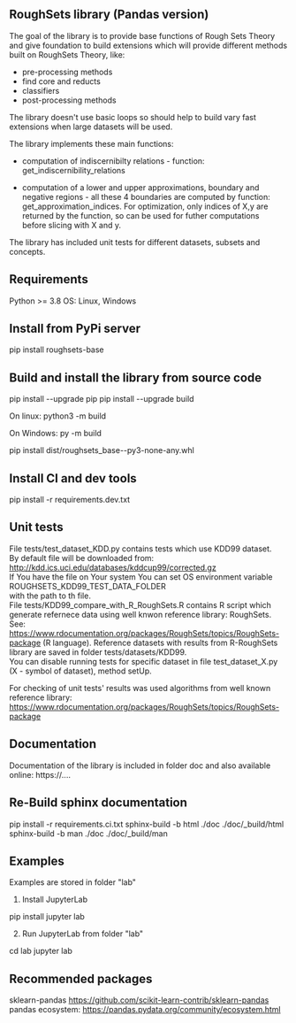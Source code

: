 RoughSets library (Pandas version)
----------------------------------

The goal of the library is to provide base functions of Rough Sets Theory and give foundation to build extensions
which will provide different methods built on RoughSets Theory, like:
- pre-processing methods
- find core and reducts
- classifiers
- post-processing methods

The library doesn't use basic loops so should help to build vary fast extensions when large datasets will be used.

The library implements these main functions:
- computation of indiscernibilty relations - function: get_indiscernibility_relations

- computation of a lower and upper approximations, boundary and negative regions - all these 4 boundaries are computed by function: get_approximation_indices.  For optimization, only indices of X,y are returned by the function, so can be used for futher computations  
before slicing with X and y.  

The library has included unit tests for different datasets, subsets and concepts.  



Requirements
------------
Python >= 3.8
OS: Linux, Windows


Install from PyPi server
------------------------
pip install roughsets-base


Build and install the library from source code
----------------------------------------------
pip install --upgrade pip
pip install --upgrade build

On linux:
python3 -m build

On Windows:
py -m build

pip install dist/roughsets_base-<version>-py3-none-any.whl


Install CI and dev tools
------------------------
pip install -r requirements.dev.txt  


Unit tests
----------

File tests/test_dataset_KDD.py contains tests which use KDD99 dataset.   
By default file will be downloaded from: http://kdd.ics.uci.edu/databases/kddcup99/corrected.gz  
If You have the file on Your system You can set OS environment variable ROUGHSETS_KDD99_TEST_DATA_FOLDER  
with the path to th file.  
File tests/KDD99_compare_with_R_RoughSets.R contains R script which generate refernece data using well knwon reference library: RoughSets.  
See: https://www.rdocumentation.org/packages/RoughSets/topics/RoughSets-package (R language).
Reference datasets with results from R-RoughSets library are saved in folder tests/datasets/KDD99.  
You can disable running tests for specific dataset in file test_dataset_X.py (X - symbol of dataset), method setUp.

For checking of unit tests' results was used algorithms from well known reference library:  
https://www.rdocumentation.org/packages/RoughSets/topics/RoughSets-package

Documentation
-------------

Documentation of the library is included in folder doc and also available online: https://.... 


Re-Build sphinx documentation
--------------------------
pip install -r requirements.ci.txt
sphinx-build -b html ./doc ./doc/_build/html
sphinx-build -b man ./doc ./doc/_build/man


Examples
--------

Examples are stored in folder "lab"

1. Install JupyterLab

pip install jupyter lab

2. Run JupyterLab from folder "lab"

cd lab
jupyter lab


Recommended packages
--------------------

sklearn-pandas https://github.com/scikit-learn-contrib/sklearn-pandas   
pandas ecosystem: https://pandas.pydata.org/community/ecosystem.html  



